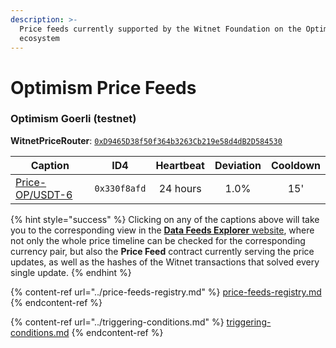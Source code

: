 ```yaml
---
description: >-
  Price feeds currently supported by the Witnet Foundation on the Optimism
  ecosystem
---
```


# Optimism Price Feeds

### Optimism Goerli (testnet)

**WitnetPriceRouter**: [`0xD9465D38f50f364b3263Cb219e58d4dB2D584530`](https://blockscout.com/optimism/goerli/address/0xD9465D38f50f364b3263Cb219e58d4dB2D584530)

| **Caption**                                                                     | **ID4**      | **Heartbeat** | **Deviation** | **Cooldown** |
| ------------------------------------------------------------------------------- | ------------ | :-----------: | :-----------: | :----------: |
| [Price-OP/USDT-6](https://feeds.witnet.io/optimism/optimism-goerli\_op-usdt\_6) | `0x330f8afd` |    24 hours   |      1.0%     |      15'     |

{% hint style="success" %}
Clicking on any of the captions above will take you to the corresponding view in the [**Data Feeds Explorer** website](https://feeds.witnet.io), where not only the whole price timeline can be checked for the corresponding currency pair, but also the **Price Feed** contract currently serving the price updates, as well as the hashes of the Witnet transactions that solved every single update.
{% endhint %}

{% content-ref url="../price-feeds-registry.md" %}
[price-feeds-registry.md](../price-feeds-registry.md)
{% endcontent-ref %}

{% content-ref url="../triggering-conditions.md" %}
[triggering-conditions.md](../triggering-conditions.md)
{% endcontent-ref %}
